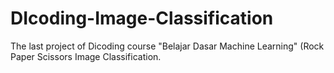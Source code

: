 # DIcoding-Image-Classification
The last project of Dicoding course "Belajar Dasar Machine Learning" (Rock Paper Scissors Image Classification.
